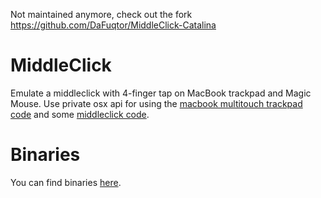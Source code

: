 Not maintained anymore, check out the fork https://github.com/DaFuqtor/MiddleClick-Catalina

# MiddleClick

Emulate a middleclick with 4-finger tap on MacBook trackpad and Magic Mouse. Use private osx api for using the [macbook multitouch trackpad code](http://www.steike.com/code/multitouch/) and some [middleclick code](http://www.r0ssar00.com/2008/12/middle-click-on-mac-code.html).

# Binaries

You can find binaries [here](https://github.com/sptmru/MiddleClick/releases/).
